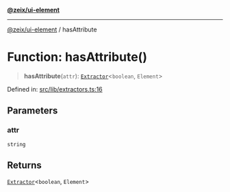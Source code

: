 [**@zeix/ui-element**](../README.md)

***

[@zeix/ui-element](../globals.md) / hasAttribute

# Function: hasAttribute()

> **hasAttribute**(`attr`): [`Extractor`](../type-aliases/Extractor.md)\<`boolean`, `Element`\>

Defined in: [src/lib/extractors.ts:16](https://github.com/zeixcom/ui-element/blob/e3fa79e199a97014fba6af2a6cf8cb55be8076c3/src/lib/extractors.ts#L16)

## Parameters

### attr

`string`

## Returns

[`Extractor`](../type-aliases/Extractor.md)\<`boolean`, `Element`\>
